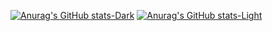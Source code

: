 [![Anurag's GitHub stats-Dark](https://github-readme-stats.vercel.app/api?username=ivan-varyukhin&show_icons=true&theme=dark#gh-dark-mode-only)](https://github.com/anuraghazra/github-readme-stats#gh-dark-mode-only)
[![Anurag's GitHub stats-Light](https://github-readme-stats.vercel.app/api?username=ivan-varyukhin&show_icons=true&theme=default#gh-light-mode-only)](https://github.com/anuraghazra/github-readme-stats#gh-light-mode-only)
